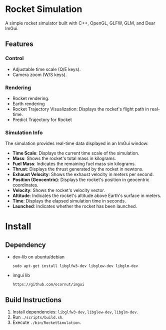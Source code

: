 # Rocket Simulation
A simple rocket simulator built with C++, OpenGL, GLFW, GLM, and Dear ImGui.

## Features

### Control
- Adjustable time scale (Q/E keys).
- Camera zoom (W/S keys).

### Rendering
- Rocket rendering.
- Earth rendering
- Rocket Trajectory Visualization: Displays the rocket's flight path in real-time.
- Predict Trajectory for Rocket

### Simulation Info
The simulation provides real-time data displayed in an ImGui window:

- **Time Scale**: Displays the current time scale of the simulation.
- **Mass**: Shows the rocket's total mass in kilograms.
- **Fuel Mass**: Indicates the remaining fuel mass sin kilograms.
- **Thrust**: Displays the thrust generated by the rocket in newtons.
- **Exhaust Velocity**: Shows the exhaust velocity in meters per second.
- **Position (Geocentric)**: Displays the rocket's position in geocentric coordinates.
- **Velocity**: Shows the rocket's velocity vector.
- **Altitude**: Indicates the rocket's altitude above Earth's surface in meters.
- **Time**: Displays the elapsed simulation time in seconds.
- **Launched**: Indicates whether the rocket has been launched.

# Install

## Dependency

- dev-lib on ubuntu/debian
    ```
    sudo apt-get install libglfw3-dev libglew-dev libglm-dev
    ```

- imgui lib
    ```
    https://github.com/ocornut/imgui
    ```


## Build Instructions
1. Install dependencies: `libglfw3-dev`, `libglew-dev`, `libglm-dev`.   
2. Run `./scripts/build.sh`.
3. Execute `./bin/RocketSimulation`.
